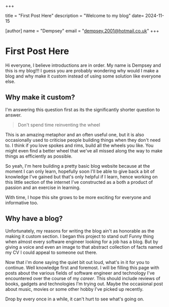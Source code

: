 +++

title = "First Post Here"
description = "Welcome to my blog"
date= 2024-11-15

[author]
name = "Dempsey"
email = "dempsey.2001@hotmail.co.uk"
+++

# First Post Here

Hi everyone, I believe introductions are in order. My name is Dempsey and this is my blog!!!
I guess you are probably wondering why would I make a blog and why make it custom instead of using some solution like everyone else. 

## Why make it custom?

I'm answering this question first as its the significantly shorter question to answer.

> Don't spend time reinventing the wheel

This is an amazing metaphor and an often useful one, but it is also occasionally used to criticise people building things when they don't need to. I think if you love spokes and rims, build all the wheels you like. You might even find a better wheel that we've all missed along the way to make things as efficiently as possible. 

So yeah, I'm here building a pretty basic blog website because at the moment I can only learn, hopefully soon I'll be able to give back a bit of knowledge I've gained but that's only helpful if I learn, hence working on this little section of the internet I've constructed as a both a product of passion and an exercise in learning.
 
With time, I hope this site grows to be more exciting for everyone and informative too.

## Why have a blog?

Unfortunately, my reasons for writing the blog ain't as honorable as the making it custom section. I began this project to stand out! Funny thing when almost every software engineer looking for a job has a blog. But by giving a voice and even an image to that abstract collection of facts named my CV I could appeal to someone out there.

Now that i'm done saying the quiet bit out loud, what's in it for you to continue. Well knowledge first and foremost. I will be filling this page with posts about the various fields of software engineer and technology I've encountered over the course of my *career*. This should include reviews of books, gadgets and technologies I'm trying out. Maybe the occasional post about music, movies or some other hobby I've picked up recently. 

Drop by every once in a while, it can't hurt to see what's going on.
